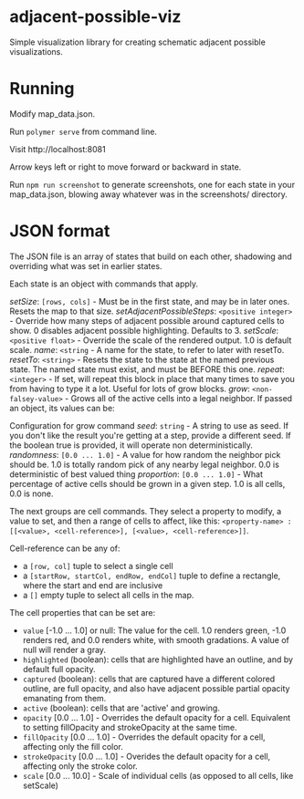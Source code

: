 # adjacent-possible-viz
Simple visualization library for creating schematic adjacent possible visualizations.

# Running

Modify map_data.json. 

Run `polymer serve` from command line.

Visit http://localhost:8081

Arrow keys left or right to move forward or backward in state.

Run `npm run screenshot` to generate screenshots, one for each state in your map_data.json, blowing away whatever was in the screenshots/ directory.

# JSON format

The JSON file is an array of states that build on each other, shadowing and overriding what was set in earlier states.

Each state is an object with commands that apply.

*setSize*: `[rows, cols]` - Must be in the first state, and may be in later ones. Resets the map to that size.
*setAdjacentPossibleSteps*: `<positive integer>` - Override how many steps of adjacent possible around captured cells to show. 0 disables adjacent possible highlighting. Defaults to 3.
*setScale*: `<positive float>` - Override the scale of the rendered output. 1.0 is default scale.
*name*: `<string` - A name for the state, to refer to later with resetTo.
*resetTo*: `<string>` - Resets the state to the state at the named previous state. The named state must exist, and must be BEFORE this one.
*repeat*: `<integer>` - If set, will repeat this block in place that many times to save you from having to type it a lot. Useful for lots of grow blocks.
*grow*: `<non-falsey-value>` - Grows all of the active cells into a legal neighbor. If passed an object, its values can be:

Configuration for grow command
*seed*: `string` - A string to use as seed. If you don't like the result you're getting at a step, provide a different seed. If the boolean true is provided, it will operate non deterministically.
*randomness*: `[0.0 ... 1.0]` - A value for how random the neighbor pick should be. 1.0 is totally random pick of any nearby legal neighbor. 0.0 is deterministic of best valued thing
*proportion*: `[0.0 ... 1.0]` - What percentage of active cells should be grown in a given step. 1.0 is all cells, 0.0 is none.

The next groups are cell commands. They select a property to modify, a value to set, and then a range of cells to affect, like this:
`<property-name> : [[<value>, <cell-reference>], [<value>, <cell-reference>]]`.

Cell-reference can be any of:
* a `[row, col]` tuple to select a single cell
* a `[startRow, startCol, endRow, endCol]` tuple to define a rectangle, where the start and end are inclusive
* a `[]` empty tuple to select all cells in the map.

The cell properties that can be set are:
* `value` [-1.0 ... 1.0] or null: The value for the cell. 1.0 renders green, -1.0 renders red, and 0.0 renders white, with smooth gradations. A value of null will render a gray.
* `highlighted` (boolean): cells that are highlighted have an outline, and by default full opacity.
* `captured` (boolean): cells that are captured have a different colored outline, are full opacity, and also have adjacent possible partial opacity emanating from them.
* `active` (boolean): cells that are 'active' and growing. 
* `opacity` [0.0 ... 1.0] - Overrides the default opacity for a cell. Equivalent to setting fillOpacity and strokeOpacity at the same time.
* `fillOpacity` [0.0 ... 1.0] - Overrides the default opacity for a cell, affecting only the fill color.
* `strokeOpacity` [0.0 ... 1.0] - Overides the default opacity for a cell, affecting only the stroke color. 
* `scale` [0.0 ... 10.0] - Scale of individual cells (as opposed to all cells, like setScale)